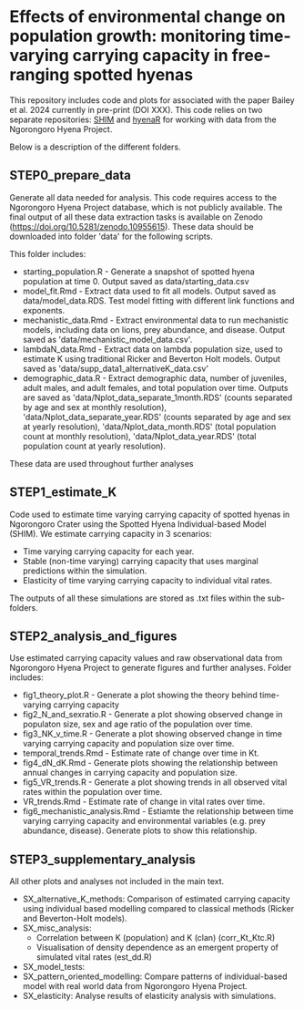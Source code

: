 # Effects of environmental change on population growth: monitoring time-varying carrying capacity in free-ranging spotted hyenas

This repository includes code and plots for associated with the paper Bailey et al. 2024 currently in pre-print (DOI XXX). This code relies on two separate repositories: [SHIM](https://github.com/hyenaproject/SHIM) and [hyenaR](https://github.com/hyenaproject/hyenaR) for working with data from the Ngorongoro Hyena Project.

Below is a description of the different folders.

## STEP0_prepare_data

Generate all data needed for analysis. This code requires access to the Ngorongoro Hyena Project database, which is not publicly available. The final output of all these data extraction tasks is available on Zenodo (https://doi.org/10.5281/zenodo.10955615). These data should be downloaded into folder 'data' for the following scripts.

This folder includes:
- starting_population.R - Generate a snapshot of spotted hyena population at time 0. Output saved as data/starting_data.csv
- model_fit.Rmd - Extract data used to fit all models. Output saved as data/model_data.RDS. Test model fitting with different link functions and exponents.
- mechanistic_data.Rmd - Extract environmental data to run mechanistic models, including data on lions, prey abundance, and disease. Output saved as 'data/mechanistic_model_data.csv'.
- lambdaN_data.Rmd - Extract data on lambda population size, used to estimate K using traditional Ricker and Beverton Holt models. Output saved as 'data/supp_data1_alternativeK_data.csv'
- demographic_data.R - Extract demographic data, number of juveniles, adult males, and adult females, and total population over time. Outputs are saved as 'data/Nplot_data_separate_1month.RDS' (counts separated by age and sex at monthly resolution), 'data/Nplot_data_separate_year.RDS' (counts separated by age and sex at yearly resolution), 'data/Nplot_data_month.RDS' (total population count at monthly resolution), 'data/Nplot_data_year.RDS' (total population count at yearly resolution).

These data are used throughout further analyses

## STEP1_estimate_K

Code used to estimate time varying carrying capacity of spotted hyenas in Ngorongoro Crater using the Spotted Hyena Individual-based Model (SHIM). We estimate carrying capacity in 3 scenarios:
- Time varying carrying capacity for each year.
- Stable (non-time varying) carrying capacity that uses marginal predictions within the simulation.
- Elasticity of time varying carrying capacity to individual vital rates.

The outputs of all these simulations are stored as .txt files within the sub-folders.

## STEP2_analysis_and_figures

Use estimated carrying capacity values and raw observational data from Ngorongoro Hyena Project to generate figures and further analyses. Folder includes:
- fig1_theory_plot.R - Generate a plot showing the theory behind time-varying carrying capacity
- fig2_N_and_sexratio.R - Generate a plot showing observed change in populaton size, sex and age ratio of the population over time.
- fig3_NK_v_time.R - Generate a plot showing observed change in time varying carrying capacity and population size over time.
- temporal_trends.Rmd - Estimate rate of change over time in Kt.
- fig4_dN_dK.Rmd - Generate plots showing the relationship between annual changes in carrying capacity and population size.
- fig5_VR_trends.R - Generate a plot showing trends in all observed vital rates within the population over time.
- VR_trends.Rmd - Estimate rate of change in vital rates over time.
- fig6_mechanistic_analysis.Rmd - Estiamte the relationship between time varying carrying capacity and environmental variables (e.g. prey abundance, disease). Generate plots to show this relationship.

## STEP3_supplementary_analysis

All other plots and analyses not included in the main text.

- SX_alternative_K_methods: Comparison of estimated carrying capacity using individual based modelling compared to classical methods (Ricker and Beverton-Holt models).
- SX_misc_analysis:
  - Correlation between K (population) and K (clan) (corr_Kt_Ktc.R)
  - Visualisation of density dependence as an emergent property of simulated vital rates (est_dd.R)
- SX_model_tests:
- SX_pattern_oriented_modelling: Compare patterns of individual-based model with real world data from Ngorongoro Hyena Project.
- SX_elasticity: Analyse results of elasticity analysis with simulations.
